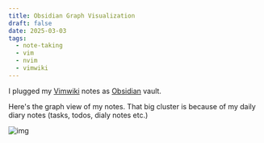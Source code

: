 ```yaml
---
title: Obsidian Graph Visualization
draft: false
date: 2025-03-03
tags:
  - note-taking
  - vim
  - nvim
  - vimwiki
---
```


I plugged my [Vimwiki] notes as [Obsidian][obsidian] vault.

Here's the graph view of my notes. That big cluster is because of my daily
diary notes (tasks, todos, dialy notes etc.)

![img](https://i.imgur.com/ymXEg8D.png)

[vimwiki]: https://github.com/vimwiki/vimwiki
[obsidian]: https://obsidian.md/
